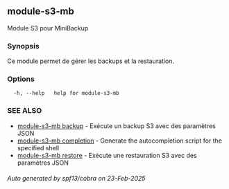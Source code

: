 ## module-s3-mb

Module S3 pour MiniBackup

### Synopsis


Ce module permet de gérer les backups et la restauration.


### Options

```
  -h, --help   help for module-s3-mb
```

### SEE ALSO

* [module-s3-mb backup](module-s3-mb_backup.md)	 - Exécute un backup S3 avec des paramètres JSON
* [module-s3-mb completion](module-s3-mb_completion.md)	 - Generate the autocompletion script for the specified shell
* [module-s3-mb restore](module-s3-mb_restore.md)	 - Exécute une restauration S3 avec des paramètres JSON

###### Auto generated by spf13/cobra on 23-Feb-2025
